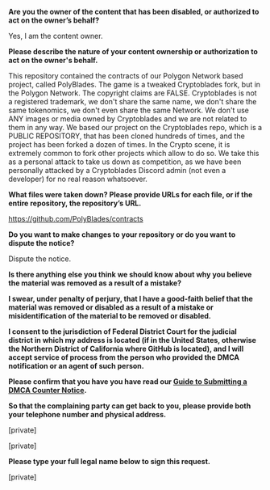**Are you the owner of the content that has been disabled, or authorized to act on the owner’s behalf?**

Yes, I am the content owner.

**Please describe the nature of your content ownership or authorization to act on the owner's behalf.**

This repository contained the contracts of our Polygon Network based project, called PolyBlades. The game is a tweaked Cryptoblades fork, but in the Polygon Network. The copyright claims are FALSE. Cryptoblades is not a registered trademark, we don't share the same name, we don't share the same tokenomics, we don't even share the same Network. We don't use ANY images or media owned by Cryptoblades and we are not related to them in any way. We based our project on the Cryptoblades repo, which is a PUBLIC REPOSITORY, that has been cloned hundreds of times, and the project has been forked a dozen of times. In the Crypto scene, it is extremely common to fork other projects which allow to do so. We take this as a personal attack to take us down as competition, as we have been personally attacked by a Cryptoblades Discord admin (not even a developer) for no real reason whatsoever.

**What files were taken down? Please provide URLs for each file, or if the entire repository, the repository’s URL.**

https://github.com/PolyBlades/contracts

**Do you want to make changes to your repository or do you want to dispute the notice?**

Dispute the notice.

**Is there anything else you think we should know about why you believe the material was removed as a result of a mistake?**

**I swear, under penalty of perjury, that I have a good-faith belief that the material was removed or disabled as a result of a mistake or misidentification of the material to be removed or disabled.**

**I consent to the jurisdiction of Federal District Court for the judicial district in which my address is located (if in the United States, otherwise the Northern District of California where GitHub is located), and I will accept service of process from the person who provided the DMCA notification or an agent of such person.**

**Please confirm that you have you have read our <a href="https://docs.github.com/articles/guide-to-submitting-a-dmca-counter-notice">Guide to Submitting a DMCA Counter Notice</a>.**

**So that the complaining party can get back to you, please provide both your telephone number and physical address.**

[private]

[private]

**Please type your full legal name below to sign this request.**

[private]
